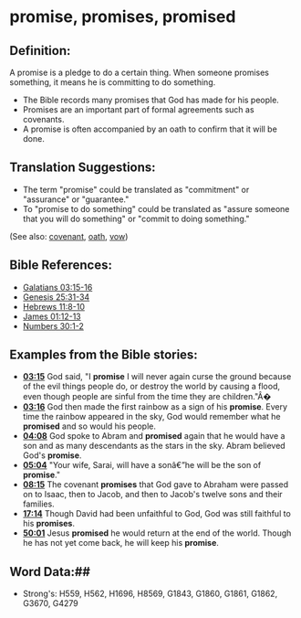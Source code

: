 # promise, promises, promised #

## Definition: ##

A promise is a pledge to do a certain thing. When someone promises something, it means he is committing to do something.

* The Bible records many promises that God has made for his people.
* Promises are an important part of formal agreements such as covenants.
* A promise is often accompanied by an oath to confirm that it will be done.

## Translation Suggestions: ##

* The term "promise" could be translated as "commitment" or "assurance" or "guarantee."
* To "promise to do something" could be translated as "assure someone that you will do something" or "commit to doing something."

(See also: [covenant](../kt/covenant.md), [oath](../other/oath.md), [vow](../kt/vow.md))

## Bible References: ##

* [Galatians 03:15-16](rc://en/tn/help/gal/03/15)
* [Genesis 25:31-34](rc://en/tn/help/gen/25/31)
* [Hebrews 11:8-10](rc://en/tn/help/heb/11/08)
* [James 01:12-13](rc://en/tn/help/jas/01/12)
* [Numbers 30:1-2](rc://en/tn/help/num/30/01)

## Examples from the Bible stories: ##

* __[03:15](rc://en/tn/help/obs/03/15)__ God said, "I __promise__  I will never again curse the ground because of the evil things people do, or destroy the world by causing a flood, even though people are sinful from the time they are children."Â�
* __[03:16](rc://en/tn/help/obs/03/16)__ God then made the first rainbow as a sign of his __promise__. Every time the rainbow appeared in the sky, God would remember what he __promised__  and so would his people.
* __[04:08](rc://en/tn/help/obs/04/08)__ God spoke to Abram and __promised__  again that he would have a son and as many descendants as the stars in the sky. Abram believed God's __promise__.
* __[05:04](rc://en/tn/help/obs/05/04)__ "Your wife, Sarai, will have a sonâ€”he will be the son of __promise__."
* __[08:15](rc://en/tn/help/obs/08/15)__ The covenant __promises__  that God gave to Abraham were passed on to Isaac, then to Jacob, and then to Jacob's twelve sons and their families.
* __[17:14](rc://en/tn/help/obs/17/14)__ Though David had been unfaithful to God, God was still faithful to his __promises__.
* __[50:01](rc://en/tn/help/obs/50/01)__ Jesus __promised__  he would return at the end of the world. Though he has not yet come back, he will keep his __promise__.

## Word Data:##

* Strong's: H559, H562, H1696, H8569, G1843, G1860, G1861, G1862, G3670, G4279

